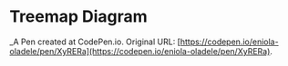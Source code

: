 # Treemap Diagram
 _A Pen created at CodePen.io. Original URL: [https://codepen.io/eniola-oladele/pen/XyRERa](https://codepen.io/eniola-oladele/pen/XyRERa).

 